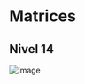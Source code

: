 # Matrices

## Nivel 14

![image](https://user-images.githubusercontent.com/91023374/139579658-82e3c996-14d3-4cdc-8720-fd162c8f5e45.png)
